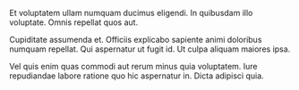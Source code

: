 Et voluptatem ullam numquam ducimus eligendi. In quibusdam illo voluptate. Omnis repellat quos aut.
 Cupiditate assumenda et. Officiis explicabo sapiente animi doloribus numquam repellat. Qui aspernatur ut fugit id. Ut culpa aliquam maiores ipsa.
 Vel quis enim quas commodi aut rerum minus quia voluptatem. Iure repudiandae labore ratione quo hic aspernatur in. Dicta adipisci quia.